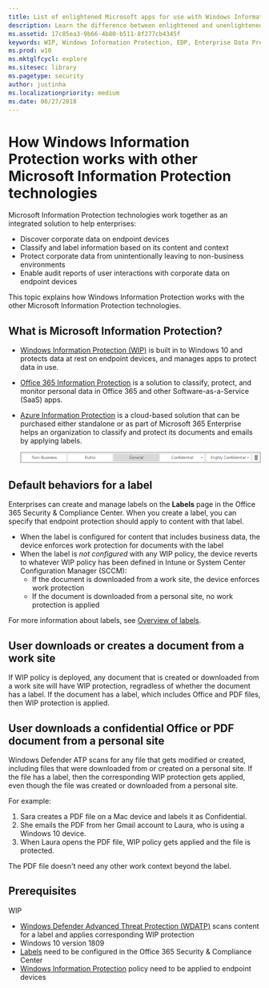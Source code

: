 ```yaml
---
title: List of enlightened Microsoft apps for use with Windows Information Protection (WIP) (Windows 10)
description: Learn the difference between enlightened and unenlightened apps, and then review the list of enlightened apps provided by Microsoft along with the text you will need to use to add them to your allowed apps list.
ms.assetid: 17c85ea3-9b66-4b80-b511-8f277cb4345f
keywords: WIP, Windows Information Protection, EDP, Enterprise Data Protection
ms.prod: w10
ms.mktglfcycl: explore
ms.sitesec: library
ms.pagetype: security
author: justinha
ms.localizationpriority: medium
ms.date: 08/27/2018
---
```


# How Windows Information Protection works with other Microsoft Information Protection technologies 

Microsoft Information Protection technologies work together as an integrated solution to help enterprises:

- Discover corporate data on endpoint devices
- Classify and label information based on its content and context
- Protect corporate data from unintentionally leaving to non-business environments
- Enable audit reports of user interactions with corporate data on endpoint devices

This topic explains how Windows Information Protection works with the other Microsoft Information Protection technologies.

## What is Microsoft Information Protection?

- [Windows Information Protection (WIP)](protect-enterprise-data-using-wip.md) is built in to Windows 10 and protects data at rest on endpoint devices, and manages apps to protect data in use.

- [Office 365 Information Protection](https://docs.microsoft.com/office365/securitycompliance/office-365-info-protection-for-gdpr-overview) is a solution to classify, protect, and monitor personal data in Office 365 and other Software-as-a-Service (SaaS) apps.

- [Azure Information Protection](https://docs.microsoft.com/azure/information-protection/what-is-information-protection) is a cloud-based solution that can be purchased either standalone or as part of Microsoft 365 Enterprise helps an organization to classify and protect its documents and emails by applying labels.

  ![Sensitivity labels](images/sensitivity-labels.png)



## Default behaviors for a label

Enterprises can create and manage labels on the **Labels** page in the Office 365 Security & Compliance Center. When you create a label, you can specify that endpoint protection should apply to content with that label. 
<!-- Derek mentioned that the label can be configured so tyhat endpoint protection applies it. Ask Brendan how a label is configured so that endpoint protection will apply it 
-->

- When the label is configured for content that includes business data, the device enforces work protection for documents with the label
- When the label is *not configured* with any WIP policy, the device reverts to whatever WIP policy has been defined in Intune or System Center Configuration Manager (SCCM):
  - If the document is downloaded from a work site, the device enforces work protection
  - If the document is downloaded from a personal site, no work protection is applied

For more information about labels, see [Overview of labels](https://docs.microsoft.com/office365/securitycompliance/labels).


## User downloads or creates a document from a work site

If WIP policy is deployed, any document that is created or downloaded from a work site will have WIP protection, regradless of whether the document has a label.
If the document has a label, which includes Office and PDF files, then WIP protection is applied. 

## User downloads a confidential Office or PDF document from a personal site 

Windows Defender ATP scans for any file that gets modified or created, including files that were downloaded from or created on a personal site. 
If the file has a label, then the corresponding WIP protection gets applied, even though the file was created or downloaded from a personal site. 

For example: 

1. Sara creates a PDF file on a Mac device and labels it as Confidential.
2. She emails the PDF from her Gmail account to Laura, who is using a Windows 10 device.
3. When Laura opens the PDF file, WIP policy gets applied and the file is protected.

The PDF file doesn't need any other work context beyond the label. 

<!-- does not include PTXT 
-->

## Prerequisites

WIP 
- [Windows Defender Advanced Threat Protection (WDATP)](https://docs.microsoft.com/windows/security/threat-protection/windows-defender-atp/windows-defender-advanced-threat-protection) scans content for a label and applies corresponding WIP protection
- Windows 10 version 1809
- [Labels](https://docs.microsoft.com/office365/securitycompliance/labels) need to be configured in the Office 365 Security & Compliance Center
- [Windows Information Protection](https://docs.microsoft.com/windows/security/information-protection/windows-information-protection/protect-enterprise-data-using-wip) policy need to be applied to endpoint devices







